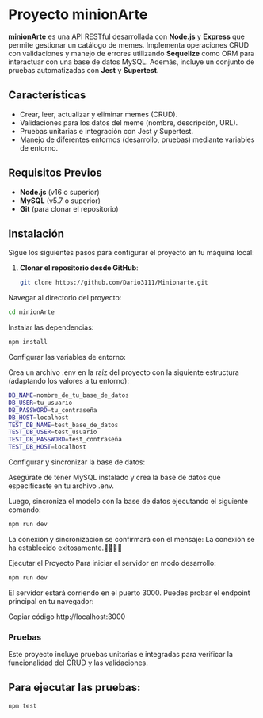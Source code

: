 # Proyecto minionArte

**minionArte** es una API RESTful desarrollada con **Node.js** y **Express** que permite gestionar un catálogo de memes. Implementa operaciones CRUD con validaciones y manejo de errores utilizando **Sequelize** como ORM para interactuar con una base de datos MySQL. Además, incluye un conjunto de pruebas automatizadas con **Jest** y **Supertest**.

## Características
- Crear, leer, actualizar y eliminar memes (CRUD).
- Validaciones para los datos del meme (nombre, descripción, URL).
- Pruebas unitarias e integración con Jest y Supertest.
- Manejo de diferentes entornos (desarrollo, pruebas) mediante variables de entorno.

## Requisitos Previos
- **Node.js** (v16 o superior)
- **MySQL** (v5.7 o superior)
- **Git** (para clonar el repositorio)

## Instalación

Sigue los siguientes pasos para configurar el proyecto en tu máquina local:

1. **Clonar el repositorio desde GitHub**:
   
   ```bash
   git clone https://github.com/Dario3111/Minionarte.git
   
Navegar al directorio del proyecto:

```bash
cd minionArte
```
Instalar las dependencias:

```bash
npm install
```
Configurar las variables de entorno:

Crea un archivo .env en la raíz del proyecto con la siguiente estructura (adaptando los valores a tu entorno):

```bash
DB_NAME=nombre_de_tu_base_de_datos
DB_USER=tu_usuario
DB_PASSWORD=tu_contraseña
DB_HOST=localhost
TEST_DB_NAME=test_base_de_datos
TEST_DB_USER=test_usuario
TEST_DB_PASSWORD=test_contraseña
TEST_DB_HOST=localhost
```
Configurar y sincronizar la base de datos:

Asegúrate de tener MySQL instalado y crea la base de datos que especificaste en tu archivo .env.

Luego, sincroniza el modelo con la base de datos ejecutando el siguiente comando:

```bash
npm run dev
```
La conexión y sincronización se confirmará con el mensaje: La conexión se ha establecido exitosamente.🚀🧙‍♂️🚀

Ejecutar el Proyecto
Para iniciar el servidor en modo desarrollo:

```bash
npm run dev
```
El servidor estará corriendo en el puerto 3000. Puedes probar el endpoint principal en tu navegador:


Copiar código
http://localhost:3000

### Pruebas
Este proyecto incluye pruebas unitarias e integradas para verificar la funcionalidad del CRUD y las validaciones.

## Para ejecutar las pruebas:

```bash
npm test
```
